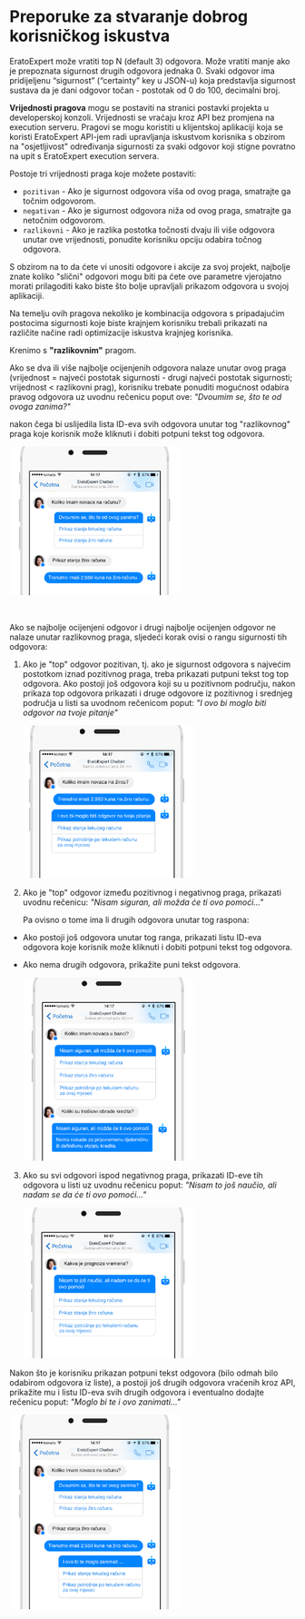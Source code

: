 # Preporuke za stvaranje dobrog korisničkog iskustva

EratoExpert može vratiti top N (default 3) odgovora. Može vratiti manje ako je prepoznata sigurnost drugih odgovora jednaka 0.
Svaki odgovor ima pridijeljenu “sigurnost” (“certainty” key u JSON-u) koja predstavlja sigurnost sustava da je dani odgovor točan - postotak od 0 do 100, decimalni broj.

**Vrijednosti pragova** mogu se postaviti na stranici postavki projekta u developerskoj konzoli. Vrijednosti se vraćaju kroz API bez promjena na execution serveru.
Pragovi se mogu koristiti u klijentskoj aplikaciji koja se koristi EratoExpert API-jem radi upravljanja iskustvom korisnika s obzirom na "osjetljivost" određivanja sigurnosti za svaki odgovor koji stigne povratno na upit s EratoExpert execution servera.

Postoje tri vrijednosti praga koje možete postaviti:

 * `pozitivan` - Ako je sigurnost odgovora viša od ovog praga, smatrajte ga točnim odgovorom.
 * `negativan` - Ako je sigurnost odgovora niža od ovog praga, smatrajte ga netočnim odgovorom.
 * `razlikovni` - Ako je razlika postotka točnosti dvaju ili više odgovora unutar ove vrijednosti, ponudite korisniku opciju odabira točnog odgovora.

S obzirom na to da ćete vi unositi odgovore i akcije za svoj projekt, najbolje znate koliko "slični" odgovori mogu biti pa ćete ove parametre vjerojatno morati prilagoditi kako biste što bolje upravljali prikazom odgovora u svojoj aplikaciji.

Na temelju ovih pragova nekoliko je kombinacija odgovora s pripadajućim postocima sigurnosti koje biste krajnjem korisniku trebali prikazati na različite načine radi optimizacije iskustva krajnjeg korisnika.

Krenimo s **"razlikovnim"** pragom.

Ako se dva ili više najbolje ocijenjenih odgovora nalaze unutar ovog praga (vrijednost = najveći postotak sigurnosti - drugi najveći postotak sigurnosti; vrijednost < razlikovni prag), korisniku trebate ponuditi mogućnost odabira pravog odgovora uz uvodnu rečenicu poput ove: 
*"Dvoumim se, što te od ovoga zanima?"*

nakon čega bi uslijedila lista ID-eva svih odgovora unutar tog "razlikovnog" praga koje korisnik može kliknuti i dobiti potpuni tekst tog odgovora.

<img src="../images/knowledge_guidelines/differential.png" width="300">

&nbsp;

Ako se najbolje ocijenjeni odgovor i drugi najbolje ocijenjen odgovor ne nalaze unutar razlikovnog praga, sljedeći korak ovisi o rangu sigurnosti tih odgovora:

 1. Ako je "top" odgovor pozitivan, tj. ako je sigurnost odgovora s najvećim postotkom iznad pozitivnog praga, treba prikazati putpuni tekst tog top odgovora. 
    Ako postoji još odgovora koji su u pozitivnom području, nakon prikaza top odgovora prikazati i druge odgovore iz pozitivnog i srednjeg područja u listi sa uvodnom rečenicom poput:
    *"I ovo bi moglo biti odgovor na tvoje pitanje"*
    
    <img src="../images/knowledge_guidelines/best_with_others.png" width="300">           

 2. Ako je "top" odgovor između pozitivnog i negativnog praga, prikazati uvodnu rečenicu:
    *"Nisam siguran, ali možda će ti ovo pomoći..."*
    
    Pa ovisno o tome ima li drugih odgovora unutar tog raspona:
  * Ako postoji još odgovora unutar tog ranga, prikazati listu ID-eva odgovora koje korisnik može kliknuti i dobiti potpuni tekst tog odgovora.
  * Ako nema drugih odgovora, prikažite puni tekst odgovora.

    <img src="../images/knowledge_guidelines/uncertain.png" width="300">

 3. Ako su svi odgovori ispod negativnog praga, prikazati ID-eve tih odgovora u listi uz uvodnu rečenicu poput:
    *"Nisam to još naučio, ali nadam se da će ti ovo pomoći..."*

    <img src="../images/knowledge_guidelines/unknown.png" width="300">

Nakon što je korisniku prikazan potpuni tekst odgovora (bilo odmah bilo odabirom odgovora iz liste), a postoji još drugih odgovora vraćenih kroz API, prikažite mu i listu ID-eva svih drugih odgovora i eventualno dodajte rečenicu poput:
   *"Moglo bi te i ovo zanimati..."*

   <img src="../images/knowledge_guidelines/show_more.png" width="300">


<!-- Repetitive ... ? -->


